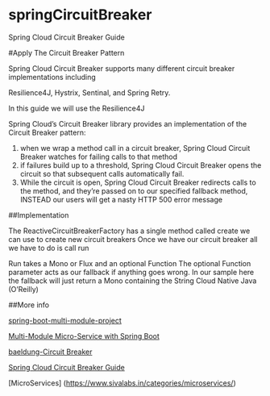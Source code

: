 # springCircuitBreaker
Spring Cloud Circuit Breaker Guide

#Apply The Circuit Breaker Pattern

Spring Cloud Circuit Breaker supports many different circuit breaker implementations including
 
Resilience4J, Hystrix, Sentinal, and Spring Retry. 

In this guide we will use the Resilience4J

Spring Cloud’s Circuit Breaker library provides an implementation of the Circuit Breaker pattern: 

1. when we wrap a method call in a circuit breaker, Spring Cloud Circuit Breaker watches for failing calls to that method
2. if failures build up to a threshold, Spring Cloud Circuit Breaker opens the circuit so that subsequent calls automatically fail. 
3. While the circuit is open, Spring Cloud Circuit Breaker redirects calls to the method, and they’re passed on to our specified fallback method, INSTEAD our users will get a nasty HTTP 500 error message

##Implementation

The ReactiveCircuitBreakerFactory has a single method called create we can use to create new circuit breakers
Once we have our circuit breaker all we have to do is call run

Run takes a Mono or Flux and an optional Function
The optional Function parameter acts as our fallback if anything goes wrong. 
In our sample here the fallback will just return a Mono containing the String Cloud Native Java (O’Reilly)

##More info

[spring-boot-multi-module-project](https://www.geeksforgeeks.org/spring-boot-multi-module-project/)

[Multi-Module Micro-Service with Spring Boot](https://blogs.prama.ai/multi-module-micro-service-with-spring-boot-part-1-4-fece3755d0cf)

[baeldung-Circuit Breaker](https://www.baeldung.com/spring-cloud-circuit-breaker)

[Spring Cloud Circuit Breaker Guide](https://spring.io/guides/gs/cloud-circuit-breaker/)

[MicroServices] (https://www.sivalabs.in/categories/microservices/)


